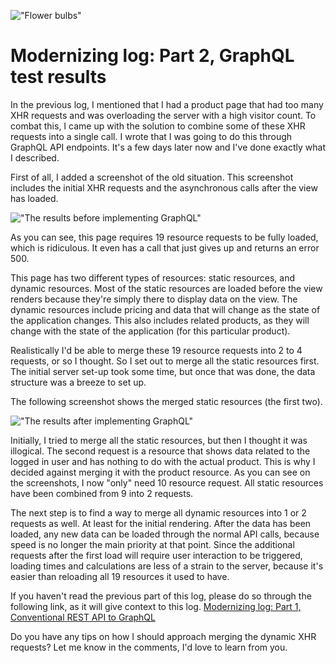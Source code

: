 !["Flower bulbs"](/images/articles/1_GdfAu9ucc1ZQdKz39S-0Kg.jpeg)

# Modernizing log: Part 2, GraphQL test results

In the previous log, I mentioned that I had a product page that had too many XHR requests and was overloading the server with a high visitor count. To combat this, I came up with the solution to combine some of these XHR requests into a single call. I wrote that I was going to do this through GraphQL API endpoints. It's a few days later now and I've done exactly what I described.

First of all, I added a screenshot of the old situation. This screenshot includes the initial XHR requests and the asynchronous calls after the view has loaded.

!["The results before implementing GraphQL"](/images/articles/modernizing-log-part-2/1_4tQVRFbsOj21RGUU4CQpgw.png)

As you can see, this page requires 19 resource requests to be fully loaded, which is ridiculous. It even has a call that just gives up and returns an error 500.

This page has two different types of resources: static resources, and dynamic resources. Most of the static resources are loaded before the view renders because they're simply there to display data on the view. The dynamic resources include pricing and data that will change as the state of the application changes. This also includes related products, as they will change with the state of the application (for this particular product).

Realistically I'd be able to merge these 19 resource requests into 2 to 4 requests, or so I thought. So I set out to merge all the static resources first. The initial server set-up took some time, but once that was done, the data structure was a breeze to set up.

The following screenshot shows the merged static resources (the first two).

!["The results after implementing GraphQL"](/images/articles/modernizing-log-part-2/1_w-YC_lehzVlsyMqKEAKjCw.png)

Initially, I tried to merge all the static resources, but then I thought it was illogical. The second request is a resource that shows data related to the logged in user and has nothing to do with the actual product. This is why I decided against merging it with the product resource. As you can see on the screenshots, I now "only" need 10 resource request. All static resources have been combined from 9 into 2 requests.

The next step is to find a way to merge all dynamic resources into 1 or 2 requests as well. At least for the initial rendering. After the data has been loaded, any new data can be loaded through the normal API calls, because speed is no longer the main priority at that point. Since the additional requests after the first load will require user interaction to be triggered, loading times and calculations are less of a strain to the server, because it's easier than reloading all 19 resources it used to have.

If you haven't read the previous part of this log, please do so through the following link, as it will give context to this log. [Modernizing log: Part 1, Conventional REST API to GraphQL](/articles/modernizing-log-part-1-conventional-rest-api-to-graphql)

Do you have any tips on how I should approach merging the dynamic XHR requests? Let me know in the comments, I'd love to learn from you.
